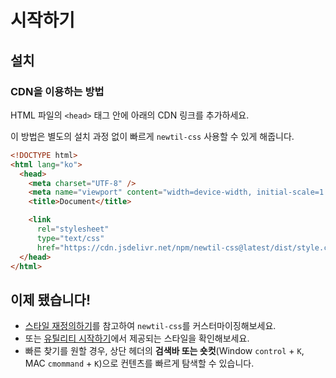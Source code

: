 # 시작하기

## 설치

### CDN을 이용하는 방법

HTML 파일의 `<head>` 태그 안에 아래의 CDN 링크를 추가하세요.

이 방법은 별도의 설치 과정 없이 빠르게 `newtil-css` 사용할 수 있게 해줍니다.

```html {8-11}
<!DOCTYPE html>
<html lang="ko">
  <head>
    <meta charset="UTF-8" />
    <meta name="viewport" content="width=device-width, initial-scale=1.0" />
    <title>Document</title>

    <link
      rel="stylesheet"
      type="text/css"
      href="https://cdn.jsdelivr.net/npm/newtil-css@latest/dist/style.css" />
  </head>
</html>
```

## 이제 됐습니다!

- [스타일 재정의하기](/guide/customizing)를 참고하여 `newtil-css`를 커스터마이징해보세요.
- 또는 [유틸리티 시작하기](/utility/getting-started.html)에서 제공되는 스타일을 확인해보세요.
- 빠른 찾기를 원할 경우, 상단 헤더의 **검색바 또는 숏컷**(Window `control` + `K`, MAC `cmommand` + `K`)으로 컨텐츠를 빠르게 탐색할 수 있습니다.
